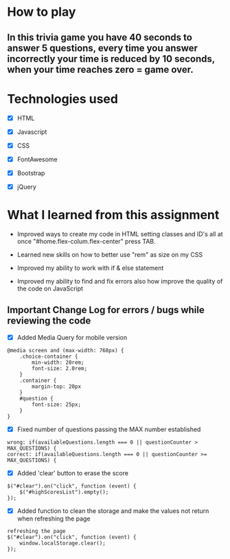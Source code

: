 # How to play

## In this trivia game you have 40 seconds to answer 5 questions, every time you answer incorrectly your time is reduced by 10 seconds, when your time reaches zero = game over.


# Technologies used

- [x] HTML
- [x] Javascript
- [x] CSS
- [x] FontAwesome
- [x] Bootstrap
- [x] jQuery


# What I learned from this assignment 

* Improved ways to create my code in HTML setting classes and ID's all at once "#home.flex-colum.flex-center" press TAB.

* Learned new skills on how to better use "rem" as size on my CSS

* Improved my ability to work with if & else statement

* Improved my ability to find and fix errors also how improve the quality of the code on JavaScript


## Important Change Log for errors / bugs while reviewing the code

- [x] Added Media Query for mobile version

```
@media screen and (max-width: 768px) {
    .choice-container {
        min-width: 20rem;
        font-size: 2.0rem;
    }
    .container {
        margin-top: 20px
    }
    #question {
        font-size: 25px;
    }
}
```

- [x] Fixed number of questions passing the MAX number established 
```
wrong: if(availableQuestions.length === 0 || questionCounter > MAX_QUESTIONS) {
correct: if(availableQuestions.length === 0 || questionCounter >= MAX_QUESTIONS) {
```

- [x] Added 'clear' button to erase the score
```
$("#clear").on("click", function (event) {
    $("#highScoresList").empty();
});
```

- [x] Added function to clean the storage and make the values not return when refreshing the page 
```
refreshing the page
$("#clear").on("click", function (event) {
    window.localStorage.clear();
}); 
```


